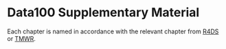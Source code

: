 # Data100 Supplementary Material

Each chapter is named in accordance with the relevant chapter from [R4DS](https://r4ds.hadley.nz/) or [TMWR](https://www.tmwr.org/).
